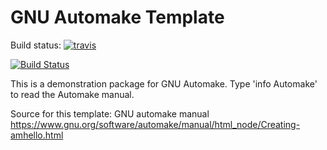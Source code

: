 # GNU Automake Template

Build status:
[![travis][travis-img]](https://travis-ci.org/krthkj/gnu-autotools-template)

[travis-img]: https://img.shields.io/travis/krthkj/gnu-autotools-template/master.svg?label=Linux

[![Build Status](https://travis-ci.org/krthkj/gnu-autotools-template.svg?branch=master)](https://travis-ci.org/krthkj/gnu-autotools-template)

This is a demonstration package for GNU Automake.
Type 'info Automake' to read the Automake manual.

Source for this template:
GNU automake manual https://www.gnu.org/software/automake/manual/html_node/Creating-amhello.html
